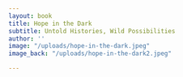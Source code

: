 ```yaml
---
layout: book
title: Hope in the Dark
subtitle: Untold Histories, Wild Possibilities
author: ''
image: "/uploads/hope-in-the-dark.jpeg"
image_back: "/uploads/hope-in-the-dark2.jpeg"

---
```


